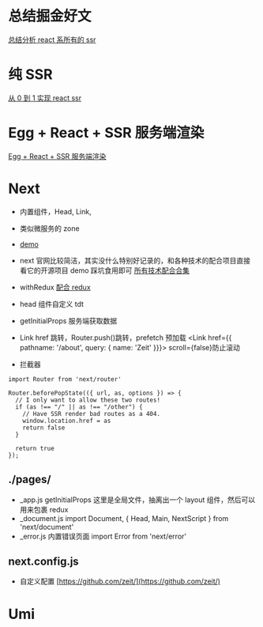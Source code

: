 # 总结掘金好文

[总结分析 react 系所有的 ssr](https://juejin.im/post/5d9b57e35188252af43b7a4a)

# 纯 SSR

[从 0 到 1 实现 react ssr](https://juejin.im/post/5d7deef6e51d453bb13b66cd)

# Egg + React + SSR 服务端渲染

[Egg + React + SSR 服务端渲染](http://ykfe.net/guide/ts.html)

# Next

- 内置组件，Head, Link,
- 类似微服务的 zone
- [demo](https://segmentfault.com/a/1190000015578803)
- next 官网比较简洁，其实没什么特别好记录的，和各种技术的配合项目直接看它的开源项目 demo 踩坑食用即可
  [所有技术配合合集](https://github.com/zeit/next.js/tree/7.0.0-canary.8/examples/with-redux)
- withRedux [配合 redux](https://github.com/zeit/next.js/tree/7.0.0-canary.8/examples/with-redux)

- head 组件自定义 tdt
- getInitialProps 服务端获取数据
- Link href 跳转，Router.push()跳转，prefetch 预加载 <Link href={{ pathname: '/about', query: { name: 'Zeit' }}}> scroll={false}防止滚动
- 拦截器

```
import Router from 'next/router'

Router.beforePopState(({ url, as, options }) => {
  // I only want to allow these two routes!
  if (as !== "/" || as !== "/other") {
    // Have SSR render bad routes as a 404.
    window.location.href = as
    return false
  }

  return true
});

```

## ./pages/

- \_app.js getInitialProps 这里是全局文件，抽离出一个 layout 组件，然后可以用来包裹 redux
- \_document.js
  import Document, { Head, Main, NextScript } from 'next/document'
- \_error.js 内置错误页面 import Error from 'next/error'

## next.config.js

- 自定义配置 [https://github.com/zeit/](https://github.com/zeit/)

# Umi
